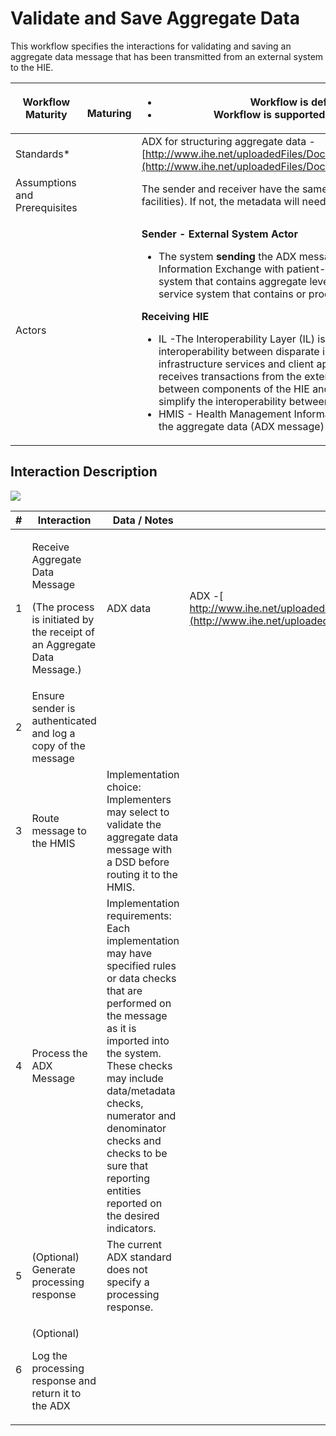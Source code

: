 # Validate and Save Aggregate Data

&#x20;This workflow specifies the interactions for validating and saving an aggregate data message that has been transmitted from an external system to the HIE.

| **Workflow Maturity**         | <p><img src="https://lh5.googleusercontent.com/Jhlle6_MgJyrv7qJwksD4lSccNcIeIAmz3vJprq5F7s45EYyqm-y1OXrxhVZ3ZTF9yXt7521LYuCIaWOKm6QlUd9VswR0K3j6VhdwbKbSFOOJ6e35FxAWoAr1DedC80Okg" alt=""></p><p>   <strong>Maturing</strong></p> | <p></p><ul><li>Workflow is defined and ARB approved</li><li>Workflow is supported by emerging IHE ADX standard</li></ul>                                                                                                                                                                                                                                                                                                                                                                                                                                                                                                                                                                                                                                                                                                                                                                                                                                                                                                |
| ----------------------------- | --------------------------------------------------------------------------------------------------------------------------------------------------------------------------------------------------------------------------------- | ----------------------------------------------------------------------------------------------------------------------------------------------------------------------------------------------------------------------------------------------------------------------------------------------------------------------------------------------------------------------------------------------------------------------------------------------------------------------------------------------------------------------------------------------------------------------------------------------------------------------------------------------------------------------------------------------------------------------------------------------------------------------------------------------------------------------------------------------------------------------------------------------------------------------------------------------------------------------------------------------------------------------- |
| Standards\*                   |                                                                                                                                                                                                                                   | ADX for structuring aggregate data - [http://www.ihe.net/uploadedFiles/Documents/QRPH/IHE\_QRPH\_Suppl\_ADX.pdf](http://www.ihe.net/uploadedFiles/Documents/QRPH/IHE\_QRPH\_Suppl\_ADX.pdf)                                                                                                                                                                                                                                                                                                                                                                                                                                                                                                                                                                                                                                                                                                                                                                                                                             |
| Assumptions and Prerequisites |                                                                                                                                                                                                                                   | The sender and receiver have the same metadata (indicator, disaggregators and facilities). If not, the metadata will need to be translated.                                                                                                                                                                                                                                                                                                                                                                                                                                                                                                                                                                                                                                                                                                                                                                                                                                                                             |
| Actors                        |                                                                                                                                                                                                                                   | <p><strong>Sender - External System Actor</strong> </p><ul><li>The system <strong>sending</strong> the ADX message.  The system may be a Health Information Exchange with patient-level abilities to aggregate data and/or a system that contains aggregate level data. The system may also be a point-of-service system that contains or produces aggregate data.  </li></ul><p><strong>Receiving HIE</strong></p><ul><li>IL -The Interoperability Layer (IL) is the component that enables easier interoperability between disparate information systems by connecting the infrastructure services and client applications together. An interoperability layer receives transactions from the external system and coordinates interaction between components of the HIE and provides common core functions to simplify the interoperability between systems.</li><li>HMIS - Health Management Information System that is processing and storing the aggregate data (ADX message) <strong>received.</strong></li></ul> |

## Interaction Description&#x20;

![](https://lh6.googleusercontent.com/BlXalgCia-nuCuMsYCeMy7QqMzEvmAE4V7JQ7mVTgpGgyYetQxjVIp1fVg1ms9rHvtuXNc-JBJEGk1DJixqOKX5XYcWwHx6FY3uTl58pPJ3g35qTQwnbwMl4GsP7aoDUlg)

| # | **Interaction**                                                                                                     | **Data / Notes**                                                                                                                                                                                                                                                                                                                | **Transaction Options**                                                                                                                                       |
| - | ------------------------------------------------------------------------------------------------------------------- | ------------------------------------------------------------------------------------------------------------------------------------------------------------------------------------------------------------------------------------------------------------------------------------------------------------------------------- | ------------------------------------------------------------------------------------------------------------------------------------------------------------- |
| 1 | <p>Receive Aggregate Data Message</p><p>(The process is initiated by the receipt of an Aggregate Data Message.)</p> | ADX data                                                                                                                                                                                                                                                                                                                        |  ADX -[ http://www.ihe.net/uploadedFiles/Documents/QRPH/IHE\_QRPH\_Suppl\_ADX.pdf](http://www.ihe.net/uploadedFiles/Documents/QRPH/IHE\_QRPH\_Suppl\_ADX.pdf) |
| 2 | Ensure sender is authenticated and log a copy of the message                                                        |                                                                                                                                                                                                                                                                                                                                 |                                                                                                                                                               |
| 3 | Route message to the HMIS                                                                                           | Implementation choice: Implementers may select to validate the aggregate data message with a DSD before routing it to the HMIS.                                                                                                                                                                                                 |                                                                                                                                                               |
| 4 | Process the ADX Message                                                                                             | Implementation requirements: Each implementation may have specified rules or data checks that are performed on the message as it is imported into the system. These checks may include data/metadata checks, numerator and denominator checks and checks to be sure that reporting entities reported on the desired indicators. |                                                                                                                                                               |
| 5 | (Optional) Generate processing response                                                                             | The current ADX standard does not specify a processing response.                                                                                                                                                                                                                                                                |                                                                                                                                                               |
| 6 | <p>(Optional)</p><p>Log the processing response and return it to the ADX</p>                                        |                                                                                                                                                                                                                                                                                                                                 |                                                                                                                                                               |
